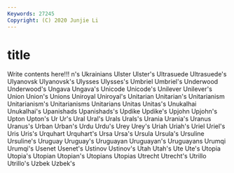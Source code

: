 ```yaml
---
Keywords: 27245
Copyright: (C) 2020 Junjie Li
---
```


# title

Write contents here!!!
n's 
Ukrainians 
Ulster 
Ulster's 
Ultrasuede 
Ultrasuede's 
Ulyanovsk
Ulyanovsk's 
Ulysses 
Ulysses's 
Umbriel 
Umbriel's 
Underwood 
Underwood's 
Ungava 
Ungava's 
Unicode
Unicode's 
Unilever 
Unilever's 
Union 
Union's 
Unions 
Uniroyal 
Uniroyal's 
Unitarian 
Unitarian's
Unitarianism 
Unitarianism's 
Unitarianisms 
Unitarians 
Unitas 
Unitas's 
Unukalhai 
Unukalhai's 
Upanishads 
Upanishads's
Updike 
Updike's 
Upjohn 
Upjohn's 
Upton 
Upton's 
Ur 
Ur's 
Ural 
Ural's
Urals 
Urals's 
Urania 
Urania's 
Uranus 
Uranus's 
Urban 
Urban's 
Urdu 
Urdu's
Urey 
Urey's 
Uriah 
Uriah's 
Uriel 
Uriel's 
Uris 
Uris's 
Urquhart 
Urquhart's
Ursa 
Ursa's 
Ursula 
Ursula's 
Ursuline 
Ursuline's 
Uruguay 
Uruguay's 
Uruguayan 
Uruguayan's
Uruguayans 
Urumqi 
Urumqi's 
Usenet 
Usenet's 
Ustinov 
Ustinov's 
Utah 
Utah's 
Ute
Ute's 
Utopia 
Utopia's 
Utopian 
Utopian's 
Utopians 
Utopias 
Utrecht 
Utrecht's 
Utrillo
Utrillo's 
Uzbek 
Uzbek's 
